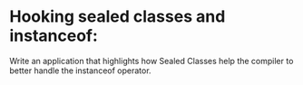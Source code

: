 # Hooking sealed classes and instanceof:
Write an application that highlights how Sealed Classes help the compiler to better handle the instanceof operator.